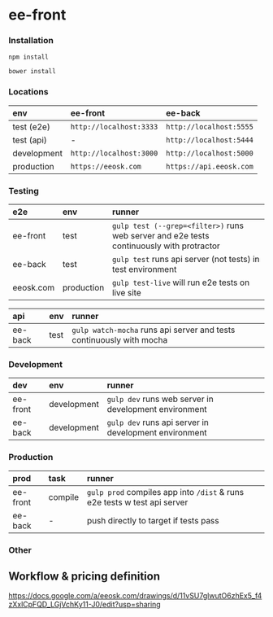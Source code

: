ee-front
===

### Installation

`npm install`

`bower install`

### Locations

env | ee-front | ee-back
:-----------|:------------------------|:-----------------------
test (e2e)  | `http://localhost:3333` | `http://localhost:5555`
test (api)  | -                       | `http://localhost:5444`
development | `http://localhost:3000` | `http://localhost:5000`
production  | `https://eeosk.com`     | `https://api.eeosk.com`

### Testing

e2e       | env  | runner
:---------|:-----|:-------------
ee-front  | test | `gulp test (--grep=<filter>)` runs web server and e2e tests continuously with protractor
ee-back   | test | `gulp test` runs api server (not tests) in test environment
eeosk.com | production | `gulp test-live` will run e2e tests on live site

api       | env  | runner
:---------|:-----|:-------------
ee-back   | test | `gulp watch-mocha` runs api server and tests continuously with mocha

### Development

dev       | env         | runner
:---------|:------------|:-------------
ee-front  | development | `gulp dev` runs web server in development environment
ee-back   | development | `gulp dev` runs api server in development environment

### Production

prod     | task    | runner
:--------|:--------|:------------
ee-front | compile | `gulp prod` compiles app into `/dist` & runs e2e tests w test api server
ee-back  | -       | push directly to target if tests pass


### Other

## Workflow & pricing definition

https://docs.google.com/a/eeosk.com/drawings/d/11vSU7glwutO6zhEx5_f4zXxlCpFQD_LGjVchKy11-J0/edit?usp=sharing
